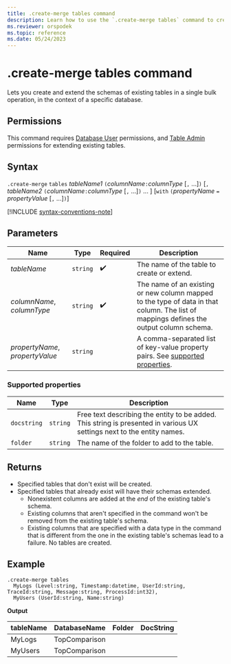 ```yaml
---
title: .create-merge tables command
description: Learn how to use the `.create-merge tables` command to create and extend the schemas of existing tables in a single bulk operation.
ms.reviewer: orspodek
ms.topic: reference
ms.date: 05/24/2023
---
```

# .create-merge tables command

Lets you create and extend the schemas of existing tables in a single bulk operation, in the context of a specific database.

## Permissions

This command requires [Database User](../access-control/role-based-access-control.md) permissions, and [Table Admin](../access-control/role-based-access-control.md) permissions for extending existing tables.

## Syntax

`.create-merge` `tables` *tableName1* `(`*columnName*`:`*columnType* [`,` ...]`)` [`,` *tableName2* `(`*columnName*`:`*columnType* [`,` ...]`)` ... ] [`with` `(`*propertyName* `=` *propertyValue* [`,` ...]`)`]

[!INCLUDE [syntax-conventions-note](../includes/syntax-conventions-note.md)]

## Parameters

| Name | Type | Required | Description |
|--|--|--|--|
| *tableName* | `string` |  :heavy_check_mark: | The name of the table to create or extend. |
| *columnName*, *columnType* | `string` |  :heavy_check_mark: | The name of an existing or new column mapped to the type of data in that column. The list of mappings defines the output column schema.|
| *propertyName*, *propertyValue* | `string` | | A comma-separated list of key-value property pairs. See [supported properties](#supported-properties).|

### Supported properties

|Name|Type|Description|
|--|--|--|
|`docstring`| `string` |Free text describing the entity to be added. This string is presented in various UX settings next to the entity names.|
|`folder`| `string` |The name of the folder to add to the table.|

## Returns

* Specified tables that don't exist will be created.
* Specified tables that already exist will have their schemas extended.
  * Nonexistent columns are added at the *end* of the existing table's schema.
  * Existing columns that aren't specified in the command won't be removed from the existing table's schema.
  * Existing columns that are specified with a data type in the command that is different from the one in the existing table's schemas lead to a failure. No tables are created.

## Example

```kusto
.create-merge tables 
  MyLogs (Level:string, Timestamp:datetime, UserId:string, TraceId:string, Message:string, ProcessId:int32),
  MyUsers (UserId:string, Name:string)
```

**Output**

| tableName | DatabaseName  | Folder | DocString |
|-----------|---------------|--------|-----------|
| MyLogs    | TopComparison |        |           |
| MyUsers   | TopComparison |        |           |
